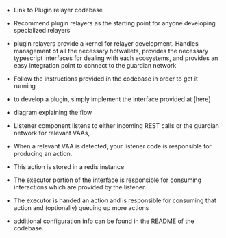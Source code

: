 - Link to Plugin relayer codebase

- Recommend plugin relayers as the starting point for anyone developing specialized relayers
- plugin relayers provide a kernel for relayer development. Handles management of all the necessary hotwallets, provides the necessary typescript interfaces for dealing with each ecosystems, and provides an easy integration point to connect to the guardian network

- Follow the instructions provided in the codebase in order to get it running
- to develop a plugin, simply implement the interface provided at [here]
- diagram explaining the flow
- Listener component listens to either incoming REST calls or the guardian network for relevant VAAs,
- When a relevant VAA is detected, your listener code is responsible for producing an action.
- This action is stored in a redis instance
- The executor portion of the interface is responsible for consuming interactions which are provided by the listener.
- The executor is handed an action and is responsible for consuming that action and (optionally) queuing up more actions

- additional configuration info can be found in the README of the codebase.
